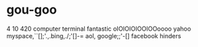 # gou-goo
  4 10 420  computer terminal fantastic    oIOIOIOIOOIOOoooo  yahoo myspace,``[];'.,.bing,./;'[]-= aol, google;;'-[] facebook hinders
